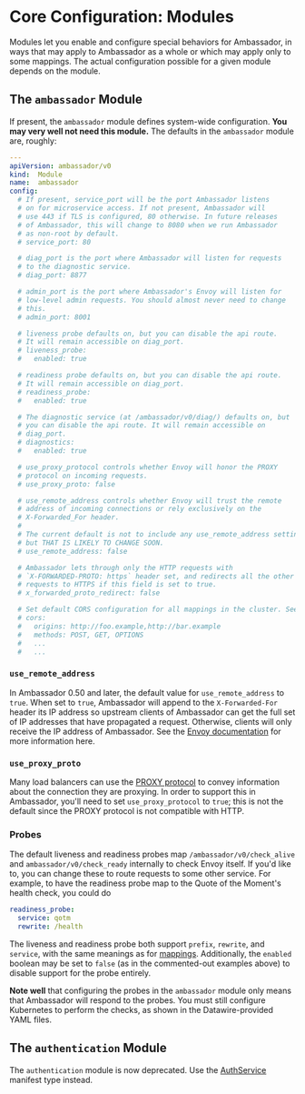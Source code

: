 # Core Configuration: Modules

Modules let you enable and configure special behaviors for Ambassador, in ways that may apply to Ambassador as a whole or which may apply only to some mappings. The actual configuration possible for a given module depends on the module.

## The `ambassador` Module

If present, the `ambassador` module defines system-wide configuration. **You may very well not need this module.** The defaults in the `ambassador` module are, roughly:

```yaml
---
apiVersion: ambassador/v0
kind:  Module
name:  ambassador
config:
  # If present, service_port will be the port Ambassador listens
  # on for microservice access. If not present, Ambassador will
  # use 443 if TLS is configured, 80 otherwise. In future releases
  # of Ambassador, this will change to 8080 when we run Ambassador
  # as non-root by default.
  # service_port: 80

  # diag_port is the port where Ambassador will listen for requests
  # to the diagnostic service.
  # diag_port: 8877

  # admin_port is the port where Ambassador's Envoy will listen for
  # low-level admin requests. You should almost never need to change
  # this.
  # admin_port: 8001

  # liveness probe defaults on, but you can disable the api route.
  # It will remain accessible on diag_port.
  # liveness_probe:
  #   enabled: true

  # readiness probe defaults on, but you can disable the api route.
  # It will remain accessible on diag_port.
  # readiness_probe:
  #   enabled: true

  # The diagnostic service (at /ambassador/v0/diag/) defaults on, but
  # you can disable the api route. It will remain accessible on 
  # diag_port.
  # diagnostics:
  #   enabled: true

  # use_proxy_protocol controls whether Envoy will honor the PROXY
  # protocol on incoming requests.
  # use_proxy_proto: false

  # use_remote_address controls whether Envoy will trust the remote
  # address of incoming connections or rely exclusively on the 
  # X-Forwarded_For header. 
  #
  # The current default is not to include any use_remote_address setting,
  # but THAT IS LIKELY TO CHANGE SOON.
  # use_remote_address: false

  # Ambassador lets through only the HTTP requests with
  # `X-FORWARDED-PROTO: https` header set, and redirects all the other
  # requests to HTTPS if this field is set to true.
  # x_forwarded_proto_redirect: false

  # Set default CORS configuration for all mappings in the cluster. See CORS syntax at https://www.getambassador.io/reference/cors.html
  # cors:
  #   origins: http://foo.example,http://bar.example
  #   methods: POST, GET, OPTIONS
  #   ...
  #   ...

```

### `use_remote_address`

In Ambassador 0.50 and later, the default value for `use_remote_address` to `true`. When set to `true`, Ambassador will append to the `X-Forwarded-For` header its IP address so upstream clients of Ambassador can get the full set of IP addresses that have propagated a request. Otherwise, clients will only receive the IP address of Ambassador.  See the [Envoy documentation](https://www.envoyproxy.io/docs/envoy/latest/configuration/http_conn_man/headers.html) for more information here.

### `use_proxy_proto`

Many load balancers can use the [PROXY protocol](https://www.haproxy.org/download/1.8/doc/proxy-protocol.txt) to convey information about the connection they are proxying. In order to support this in Ambassador, you'll need to set `use_proxy_protocol` to `true`; this is not the default since the PROXY protocol is not compatible with HTTP.

### Probes

The default liveness and readiness probes map `/ambassador/v0/check_alive` and `ambassador/v0/check_ready` internally to check Envoy itself. If you'd like to, you can change these to route requests to some other service. For example, to have the readiness probe map to the Quote of the Moment's health check, you could do

```yaml
readiness_probe:
  service: qotm
  rewrite: /health
```

The liveness and readiness probe both support `prefix`, `rewrite`, and `service`, with the same meanings as for [mappings](/reference/mappings). Additionally, the `enabled` boolean may be set to `false` (as in the commented-out examples above) to disable support for the probe entirely.

**Note well** that configuring the probes in the `ambassador` module only means that Ambassador will respond to the probes. You must still configure Kubernetes to perform the checks, as shown in the Datawire-provided YAML files.

## The `authentication` Module

The `authentication` module is now deprecated. Use the [AuthService](/reference/services/auth-service) manifest type instead.
